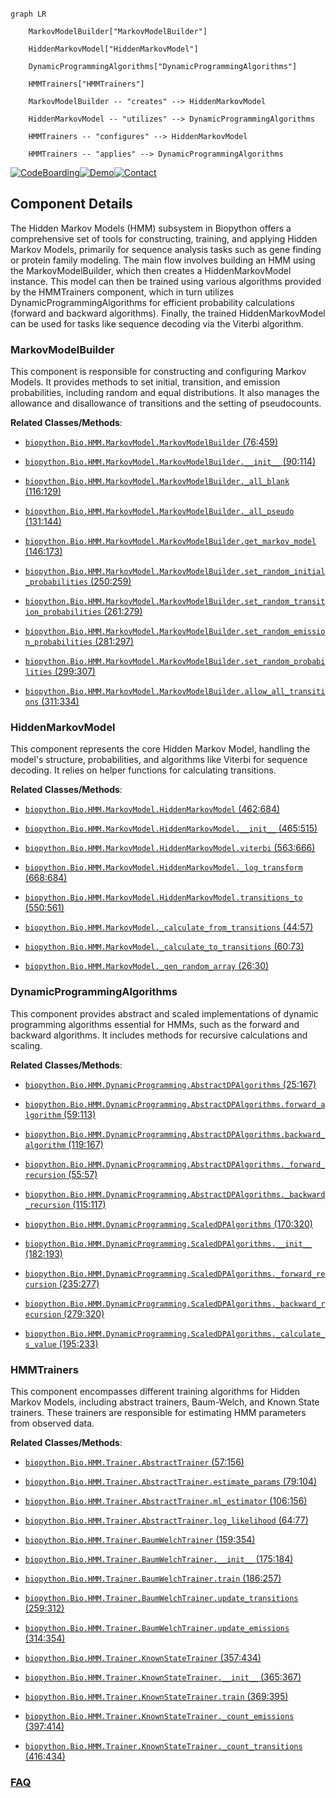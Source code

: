 ```mermaid

graph LR

    MarkovModelBuilder["MarkovModelBuilder"]

    HiddenMarkovModel["HiddenMarkovModel"]

    DynamicProgrammingAlgorithms["DynamicProgrammingAlgorithms"]

    HMMTrainers["HMMTrainers"]

    MarkovModelBuilder -- "creates" --> HiddenMarkovModel

    HiddenMarkovModel -- "utilizes" --> DynamicProgrammingAlgorithms

    HMMTrainers -- "configures" --> HiddenMarkovModel

    HMMTrainers -- "applies" --> DynamicProgrammingAlgorithms

```

[![CodeBoarding](https://img.shields.io/badge/Generated%20by-CodeBoarding-9cf?style=flat-square)](https://github.com/CodeBoarding/GeneratedOnBoardings)[![Demo](https://img.shields.io/badge/Try%20our-Demo-blue?style=flat-square)](https://www.codeboarding.org/demo)[![Contact](https://img.shields.io/badge/Contact%20us%20-%20contact@codeboarding.org-lightgrey?style=flat-square)](mailto:contact@codeboarding.org)



## Component Details



The Hidden Markov Models (HMM) subsystem in Biopython offers a comprehensive set of tools for constructing, training, and applying Hidden Markov Models, primarily for sequence analysis tasks such as gene finding or protein family modeling. The main flow involves building an HMM using the MarkovModelBuilder, which then creates a HiddenMarkovModel instance. This model can then be trained using various algorithms provided by the HMMTrainers component, which in turn utilizes DynamicProgrammingAlgorithms for efficient probability calculations (forward and backward algorithms). Finally, the trained HiddenMarkovModel can be used for tasks like sequence decoding via the Viterbi algorithm.



### MarkovModelBuilder

This component is responsible for constructing and configuring Markov Models. It provides methods to set initial, transition, and emission probabilities, including random and equal distributions. It also manages the allowance and disallowance of transitions and the setting of pseudocounts.





**Related Classes/Methods**:



- <a href="https://github.com/biopython/biopython/blob/master/Bio/HMM/MarkovModel.py#L76-L459" target="_blank" rel="noopener noreferrer">`biopython.Bio.HMM.MarkovModel.MarkovModelBuilder` (76:459)</a>

- <a href="https://github.com/biopython/biopython/blob/master/Bio/HMM/MarkovModel.py#L90-L114" target="_blank" rel="noopener noreferrer">`biopython.Bio.HMM.MarkovModel.MarkovModelBuilder.__init__` (90:114)</a>

- <a href="https://github.com/biopython/biopython/blob/master/Bio/HMM/MarkovModel.py#L116-L129" target="_blank" rel="noopener noreferrer">`biopython.Bio.HMM.MarkovModel.MarkovModelBuilder._all_blank` (116:129)</a>

- <a href="https://github.com/biopython/biopython/blob/master/Bio/HMM/MarkovModel.py#L131-L144" target="_blank" rel="noopener noreferrer">`biopython.Bio.HMM.MarkovModel.MarkovModelBuilder._all_pseudo` (131:144)</a>

- <a href="https://github.com/biopython/biopython/blob/master/Bio/HMM/MarkovModel.py#L146-L173" target="_blank" rel="noopener noreferrer">`biopython.Bio.HMM.MarkovModel.MarkovModelBuilder.get_markov_model` (146:173)</a>

- <a href="https://github.com/biopython/biopython/blob/master/Bio/HMM/MarkovModel.py#L250-L259" target="_blank" rel="noopener noreferrer">`biopython.Bio.HMM.MarkovModel.MarkovModelBuilder.set_random_initial_probabilities` (250:259)</a>

- <a href="https://github.com/biopython/biopython/blob/master/Bio/HMM/MarkovModel.py#L261-L279" target="_blank" rel="noopener noreferrer">`biopython.Bio.HMM.MarkovModel.MarkovModelBuilder.set_random_transition_probabilities` (261:279)</a>

- <a href="https://github.com/biopython/biopython/blob/master/Bio/HMM/MarkovModel.py#L281-L297" target="_blank" rel="noopener noreferrer">`biopython.Bio.HMM.MarkovModel.MarkovModelBuilder.set_random_emission_probabilities` (281:297)</a>

- <a href="https://github.com/biopython/biopython/blob/master/Bio/HMM/MarkovModel.py#L299-L307" target="_blank" rel="noopener noreferrer">`biopython.Bio.HMM.MarkovModel.MarkovModelBuilder.set_random_probabilities` (299:307)</a>

- <a href="https://github.com/biopython/biopython/blob/master/Bio/HMM/MarkovModel.py#L311-L334" target="_blank" rel="noopener noreferrer">`biopython.Bio.HMM.MarkovModel.MarkovModelBuilder.allow_all_transitions` (311:334)</a>





### HiddenMarkovModel

This component represents the core Hidden Markov Model, handling the model's structure, probabilities, and algorithms like Viterbi for sequence decoding. It relies on helper functions for calculating transitions.





**Related Classes/Methods**:



- <a href="https://github.com/biopython/biopython/blob/master/Bio/HMM/MarkovModel.py#L462-L684" target="_blank" rel="noopener noreferrer">`biopython.Bio.HMM.MarkovModel.HiddenMarkovModel` (462:684)</a>

- <a href="https://github.com/biopython/biopython/blob/master/Bio/HMM/MarkovModel.py#L465-L515" target="_blank" rel="noopener noreferrer">`biopython.Bio.HMM.MarkovModel.HiddenMarkovModel.__init__` (465:515)</a>

- <a href="https://github.com/biopython/biopython/blob/master/Bio/HMM/MarkovModel.py#L563-L666" target="_blank" rel="noopener noreferrer">`biopython.Bio.HMM.MarkovModel.HiddenMarkovModel.viterbi` (563:666)</a>

- <a href="https://github.com/biopython/biopython/blob/master/Bio/HMM/MarkovModel.py#L668-L684" target="_blank" rel="noopener noreferrer">`biopython.Bio.HMM.MarkovModel.HiddenMarkovModel._log_transform` (668:684)</a>

- <a href="https://github.com/biopython/biopython/blob/master/Bio/HMM/MarkovModel.py#L550-L561" target="_blank" rel="noopener noreferrer">`biopython.Bio.HMM.MarkovModel.HiddenMarkovModel.transitions_to` (550:561)</a>

- <a href="https://github.com/biopython/biopython/blob/master/Bio/HMM/MarkovModel.py#L44-L57" target="_blank" rel="noopener noreferrer">`biopython.Bio.HMM.MarkovModel._calculate_from_transitions` (44:57)</a>

- <a href="https://github.com/biopython/biopython/blob/master/Bio/HMM/MarkovModel.py#L60-L73" target="_blank" rel="noopener noreferrer">`biopython.Bio.HMM.MarkovModel._calculate_to_transitions` (60:73)</a>

- <a href="https://github.com/biopython/biopython/blob/master/Bio/HMM/MarkovModel.py#L26-L30" target="_blank" rel="noopener noreferrer">`biopython.Bio.HMM.MarkovModel._gen_random_array` (26:30)</a>





### DynamicProgrammingAlgorithms

This component provides abstract and scaled implementations of dynamic programming algorithms essential for HMMs, such as the forward and backward algorithms. It includes methods for recursive calculations and scaling.





**Related Classes/Methods**:



- <a href="https://github.com/biopython/biopython/blob/master/Bio/HMM/DynamicProgramming.py#L25-L167" target="_blank" rel="noopener noreferrer">`biopython.Bio.HMM.DynamicProgramming.AbstractDPAlgorithms` (25:167)</a>

- <a href="https://github.com/biopython/biopython/blob/master/Bio/HMM/DynamicProgramming.py#L59-L113" target="_blank" rel="noopener noreferrer">`biopython.Bio.HMM.DynamicProgramming.AbstractDPAlgorithms.forward_algorithm` (59:113)</a>

- <a href="https://github.com/biopython/biopython/blob/master/Bio/HMM/DynamicProgramming.py#L119-L167" target="_blank" rel="noopener noreferrer">`biopython.Bio.HMM.DynamicProgramming.AbstractDPAlgorithms.backward_algorithm` (119:167)</a>

- <a href="https://github.com/biopython/biopython/blob/master/Bio/HMM/DynamicProgramming.py#L55-L57" target="_blank" rel="noopener noreferrer">`biopython.Bio.HMM.DynamicProgramming.AbstractDPAlgorithms._forward_recursion` (55:57)</a>

- <a href="https://github.com/biopython/biopython/blob/master/Bio/HMM/DynamicProgramming.py#L115-L117" target="_blank" rel="noopener noreferrer">`biopython.Bio.HMM.DynamicProgramming.AbstractDPAlgorithms._backward_recursion` (115:117)</a>

- <a href="https://github.com/biopython/biopython/blob/master/Bio/HMM/DynamicProgramming.py#L170-L320" target="_blank" rel="noopener noreferrer">`biopython.Bio.HMM.DynamicProgramming.ScaledDPAlgorithms` (170:320)</a>

- <a href="https://github.com/biopython/biopython/blob/master/Bio/HMM/DynamicProgramming.py#L182-L193" target="_blank" rel="noopener noreferrer">`biopython.Bio.HMM.DynamicProgramming.ScaledDPAlgorithms.__init__` (182:193)</a>

- <a href="https://github.com/biopython/biopython/blob/master/Bio/HMM/DynamicProgramming.py#L235-L277" target="_blank" rel="noopener noreferrer">`biopython.Bio.HMM.DynamicProgramming.ScaledDPAlgorithms._forward_recursion` (235:277)</a>

- <a href="https://github.com/biopython/biopython/blob/master/Bio/HMM/DynamicProgramming.py#L279-L320" target="_blank" rel="noopener noreferrer">`biopython.Bio.HMM.DynamicProgramming.ScaledDPAlgorithms._backward_recursion` (279:320)</a>

- <a href="https://github.com/biopython/biopython/blob/master/Bio/HMM/DynamicProgramming.py#L195-L233" target="_blank" rel="noopener noreferrer">`biopython.Bio.HMM.DynamicProgramming.ScaledDPAlgorithms._calculate_s_value` (195:233)</a>





### HMMTrainers

This component encompasses different training algorithms for Hidden Markov Models, including abstract trainers, Baum-Welch, and Known State trainers. These trainers are responsible for estimating HMM parameters from observed data.





**Related Classes/Methods**:



- <a href="https://github.com/biopython/biopython/blob/master/Bio/HMM/Trainer.py#L57-L156" target="_blank" rel="noopener noreferrer">`biopython.Bio.HMM.Trainer.AbstractTrainer` (57:156)</a>

- <a href="https://github.com/biopython/biopython/blob/master/Bio/HMM/Trainer.py#L79-L104" target="_blank" rel="noopener noreferrer">`biopython.Bio.HMM.Trainer.AbstractTrainer.estimate_params` (79:104)</a>

- <a href="https://github.com/biopython/biopython/blob/master/Bio/HMM/Trainer.py#L106-L156" target="_blank" rel="noopener noreferrer">`biopython.Bio.HMM.Trainer.AbstractTrainer.ml_estimator` (106:156)</a>

- <a href="https://github.com/biopython/biopython/blob/master/Bio/HMM/Trainer.py#L64-L77" target="_blank" rel="noopener noreferrer">`biopython.Bio.HMM.Trainer.AbstractTrainer.log_likelihood` (64:77)</a>

- <a href="https://github.com/biopython/biopython/blob/master/Bio/HMM/Trainer.py#L159-L354" target="_blank" rel="noopener noreferrer">`biopython.Bio.HMM.Trainer.BaumWelchTrainer` (159:354)</a>

- <a href="https://github.com/biopython/biopython/blob/master/Bio/HMM/Trainer.py#L175-L184" target="_blank" rel="noopener noreferrer">`biopython.Bio.HMM.Trainer.BaumWelchTrainer.__init__` (175:184)</a>

- <a href="https://github.com/biopython/biopython/blob/master/Bio/HMM/Trainer.py#L186-L257" target="_blank" rel="noopener noreferrer">`biopython.Bio.HMM.Trainer.BaumWelchTrainer.train` (186:257)</a>

- <a href="https://github.com/biopython/biopython/blob/master/Bio/HMM/Trainer.py#L259-L312" target="_blank" rel="noopener noreferrer">`biopython.Bio.HMM.Trainer.BaumWelchTrainer.update_transitions` (259:312)</a>

- <a href="https://github.com/biopython/biopython/blob/master/Bio/HMM/Trainer.py#L314-L354" target="_blank" rel="noopener noreferrer">`biopython.Bio.HMM.Trainer.BaumWelchTrainer.update_emissions` (314:354)</a>

- <a href="https://github.com/biopython/biopython/blob/master/Bio/HMM/Trainer.py#L357-L434" target="_blank" rel="noopener noreferrer">`biopython.Bio.HMM.Trainer.KnownStateTrainer` (357:434)</a>

- <a href="https://github.com/biopython/biopython/blob/master/Bio/HMM/Trainer.py#L365-L367" target="_blank" rel="noopener noreferrer">`biopython.Bio.HMM.Trainer.KnownStateTrainer.__init__` (365:367)</a>

- <a href="https://github.com/biopython/biopython/blob/master/Bio/HMM/Trainer.py#L369-L395" target="_blank" rel="noopener noreferrer">`biopython.Bio.HMM.Trainer.KnownStateTrainer.train` (369:395)</a>

- <a href="https://github.com/biopython/biopython/blob/master/Bio/HMM/Trainer.py#L397-L414" target="_blank" rel="noopener noreferrer">`biopython.Bio.HMM.Trainer.KnownStateTrainer._count_emissions` (397:414)</a>

- <a href="https://github.com/biopython/biopython/blob/master/Bio/HMM/Trainer.py#L416-L434" target="_blank" rel="noopener noreferrer">`biopython.Bio.HMM.Trainer.KnownStateTrainer._count_transitions` (416:434)</a>









### [FAQ](https://github.com/CodeBoarding/GeneratedOnBoardings/tree/main?tab=readme-ov-file#faq)